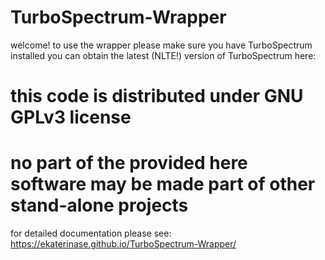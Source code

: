 # TurboSpectrum-Wrapper
welcome!
to use the wrapper please make sure you have TurboSpectrum installed
you can obtain the latest (NLTE!) version of TurboSpectrum here:

# this code is distributed under GNU GPLv3 license
# no part of the provided here software may be made part of other stand-alone projects

for detailed documentation please see:
https://ekaterinase.github.io/TurboSpectrum-Wrapper/


